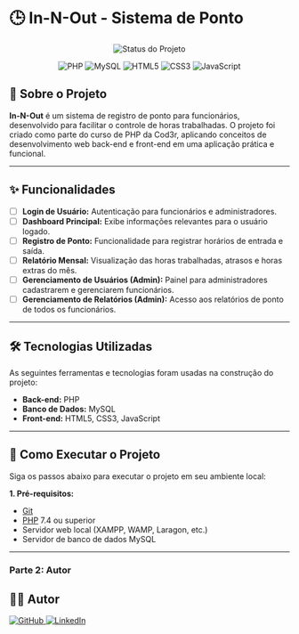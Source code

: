 # 🕒 In-N-Out - Sistema de Ponto

<p align="center">
  <img alt="Status do Projeto" src="https://img.shields.io/badge/status-em%20desenvolvimento-yellow">
</p>

<p align="center">
  <img alt="PHP" src="https://img.shields.io/badge/PHP-777BB4?style=for-the-badge&logo=php&logoColor=white">
  <img alt="MySQL" src="https://img.shields.io/badge/MySQL-4479A1?style=for-the-badge&logo=mysql&logoColor=white">
  <img alt="HTML5" src="https://img.shields.io/badge/HTML5-E34F26?style=for-the-badge&logo=html5&logoColor=white">
  <img alt="CSS3" src="https://img.shields.io/badge/CSS3-1572B6?style=for-the-badge&logo=css3&logoColor=white">
  <img alt="JavaScript" src="https://img.shields.io/badge/JavaScript-F7DF1E?style=for-the-badge&logo=javascript&logoColor=black">
</p>

## 📄 Sobre o Projeto

**In-N-Out** é um sistema de registro de ponto para funcionários, desenvolvido para facilitar o controle de horas trabalhadas. O projeto foi criado como parte do curso de PHP da Cod3r, aplicando conceitos de desenvolvimento web back-end e front-end em uma aplicação prática e funcional.

---

## ✨ Funcionalidades

-   [ ] **Login de Usuário:** Autenticação para funcionários e administradores.
-   [ ] **Dashboard Principal:** Exibe informações relevantes para o usuário logado.
-   [ ] **Registro de Ponto:** Funcionalidade para registrar horários de entrada e saída.
-   [ ] **Relatório Mensal:** Visualização das horas trabalhadas, atrasos e horas extras do mês.
-   [ ] **Gerenciamento de Usuários (Admin):** Painel para administradores cadastrarem e gerenciarem funcionários.
-   [ ] **Gerenciamento de Relatórios (Admin):** Acesso aos relatórios de ponto de todos os funcionários.

---

## 🛠️ Tecnologias Utilizadas

As seguintes ferramentas e tecnologias foram usadas na construção do projeto:

-   **Back-end:** PHP
-   **Banco de Dados:** MySQL
-   **Front-end:** HTML5, CSS3, JavaScript

---

## 🚀 Como Executar o Projeto

Siga os passos abaixo para executar o projeto em seu ambiente local:

**1. Pré-requisitos:**

-   [Git](https://git-scm.com/)
-   [PHP](https://www.php.net/) 7.4 ou superior
-   Servidor web local (XAMPP, WAMP, Laragon, etc.)
-   Servidor de banco de dados MySQL

---
### **Parte 2: Autor**

## 👨‍💻 Autor

<p>
    <a href="https://github.com/GPetrolini">
        <img alt="GitHub" src="https://img.shields.io/badge/GitHub-181717?style=for-the-badge&logo=github&logoColor=white">
    </a>
    <a href="https://www.linkedin.com/in/gustavo-petrolini-885080213">
        <img alt="LinkedIn" src="https://img.shields.io/badge/LinkedIn-0A66C2?style=for-the-badge&logo=linkedin&logoColor=white">
    </a>
</p>
